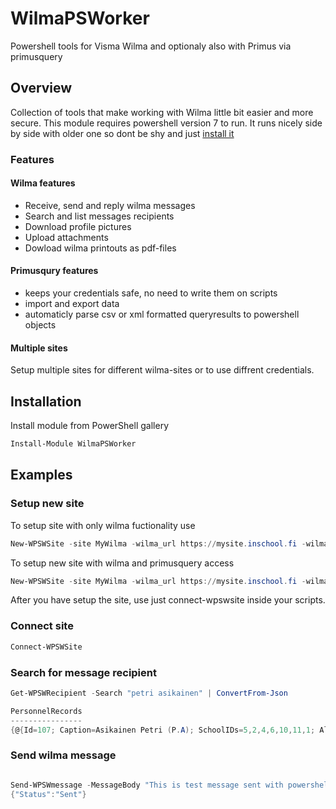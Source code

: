 # WilmaPSWorker

Powershell tools for Visma Wilma and optionaly also with Primus via primusquery

## Overview
Collection of tools that make working with Wilma little bit easier and more secure.
This module requires powershell version 7 to run. It runs nicely side by side with
older one so dont be shy and just [install it](https://docs.microsoft.com/en-us/powershell/scripting/install/installing-powershell-core-on-windows?view=powershell-7.1)

### Features

#### Wilma features
 - Receive, send and reply wilma messages
 - Search and list messages recipients
 - Download profile pictures
 - Upload attachments
 - Dowload wilma printouts as pdf-files
#### Primusqury features
 - keeps your credentials safe, no need to write them on scripts
 - import and export data
 - automaticly parse csv or xml formatted queryresults to powershell objects

#### Multiple sites
Setup multiple sites for different wilma-sites or to use diffrent credentials.

## Installation
Install module from PowerShell gallery

```powershell
Install-Module WilmaPSWorker
```

## Examples

### Setup new site

To setup site with only wilma fuctionality use
```powershell
New-WPSWSite -site MyWilma -wilma_url https://mysite.inschool.fi -wilma_apikey xxxxxxxxxxxxxx -wilma_cred (get-Credential -message "Wilma credentials")
```
To  setup new site with wilma and primusquery access
```powershell
New-WPSWSite -site MyWilma -wilma_url https://mysite.inschool.fi -wilma_apikey xxxxxxxxxxxxxx -wilma_cred (get-Credential -message "Wilma credentials") -pq_host primus.server.fi -pq_port 1222 -pq_cred (get-credential -Message "Primus credentials") -pq_exe "c:\Primusquery\primusquery.exe"
```

After you have setup the site, use just connect-wpswsite inside your scripts.

### Connect site

```powershell
Connect-WPSWSite
```

### Search for message recipient

```powershell
Get-WPSWRecipient -Search "petri asikainen" | ConvertFrom-Json

PersonnelRecords
----------------
{@{Id=107; Caption=Asikainen Petri (P.A); SchoolIDs=5,2,4,6,10,11,1; AllowPersonnel=}}
```

### Send wilma message

```powershell

Send-WPSWmessage -MessageBody "This is test message sent with powershell" -Subject "Testing again" -r_personnel 107
{"Status":"Sent"}
```




